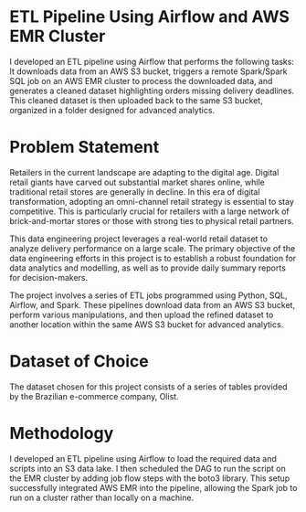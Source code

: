 # ETL Pipeline Using Airflow and AWS EMR Cluster
I developed an ETL pipeline using Airflow that performs the following tasks: It downloads data from an AWS S3 bucket, triggers a remote Spark/Spark SQL job on an AWS EMR cluster to process the downloaded data, and generates a cleaned dataset highlighting orders missing delivery deadlines. This cleaned dataset is then uploaded back to the same S3 bucket, organized in a folder designed for advanced analytics.

# Problem Statement
Retailers in the current landscape are adapting to the digital age. Digital retail giants have carved out substantial market shares online, while traditional retail stores are generally in decline. In this era of digital transformation, adopting an omni-channel retail strategy is essential to stay competitive. This is particularly crucial for retailers with a large network of brick-and-mortar stores or those with strong ties to physical retail partners.

This data engineering project leverages a real-world retail dataset to analyze delivery performance on a large scale. The primary objective of the data engineering efforts in this project is to establish a robust foundation for data analytics and modelling, as well as to provide daily summary reports for decision-makers.

The project involves a series of ETL jobs programmed using Python, SQL, Airflow, and Spark. These pipelines download data from an AWS S3 bucket, perform various manipulations, and then upload the refined dataset to another location within the same AWS S3 bucket for advanced analytics.


# Dataset of Choice
The dataset chosen for this project consists of a series of tables provided by the Brazilian e-commerce company, Olist.


# Methodology
I developed an ETL pipeline using Airflow to load the required data and scripts into an S3 data lake. I then scheduled the DAG to run the script on the EMR cluster by adding job flow steps with the boto3 library. This setup successfully integrated AWS EMR into the pipeline, allowing the Spark job to run on a cluster rather than locally on a machine.
